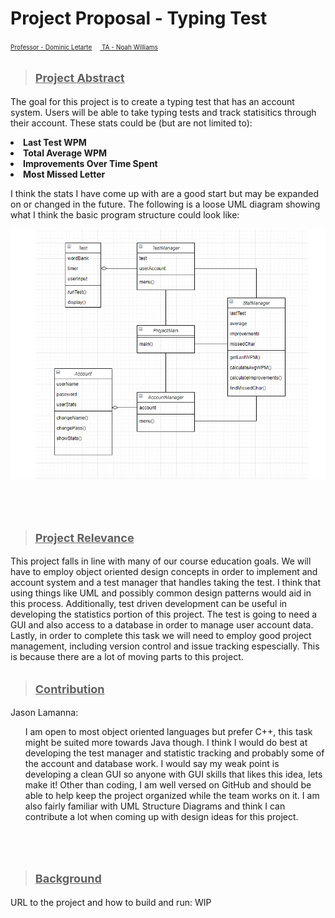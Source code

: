 <h1>Project Proposal - Typing Test </h1>
<p><font size =1><ins>Professor - Dominic Letarte</ins>
&emsp;<ins>  TA - Noah Williams</ins> </font></p>

><h2><font size =4><strong><ins>Project Abstract </ins></strong></font></h2>

   <p>The goal for this project is to create a typing test that has an account system. Users will be able to take typing tests and track statisitics through their account. These stats could be (but are not limited to):</p>
  
   <li><strong>Last Test WPM</strong></li>
   <li><strong>Total Average WPM</strong></li>
   <li><strong>Improvements Over Time Spent</strong></li>
   <li><strong>Most Missed Letter</strong></li>

   <p>I think the stats I have come up with are a good start but may be expanded on or changed in the future. The following is a loose UML diagram showing what I think the basic program structure could look like:</p>
   
![typetest_uml](typetest_uml.png)

   <br></br>
><h2><font size =4><strong><ins>Project Relevance</ins></strong></font></h2>
 <p>This project falls in line with many of our course education goals. We will have to employ object oriented design concepts in order to implement and account system and a test manager that handles taking the test. I think that using things like UML and possibly common design patterns would aid in this process. Additionally, test driven development can be useful in developing the statistics portion of this project. The test is going to need a GUI and also access to a database in order to manage user account data. Lastly, in order to complete this task we will need to employ good project management, including version control and issue tracking espescially. This is because there are a lot of moving parts to this project.</p>
	
><h2><font size =4><strong><ins>Contribution</ins></strong></font></h2>
   
   <p>Jason Lamanna:</p>
    <ul>I am open to most object oriented languages but prefer C++, this task might be suited more towards Java though. I think I would do best at developing the test manager and statistic tracking and probably some of the account and database work. I would say my weak point is developing a clean GUI so anyone with GUI skills that likes this idea, lets make it! Other than coding, I am well versed on GitHub and should be able to help keep the project organized while the team works on it. I am also fairly familiar with UML Structure Diagrams and think I can contribute a lot when coming up with design ideas for this project.</ul>
     
   <br></br>
   
><h2><font size =4><strong><ins>Background </ins></strong></font></h2>
<p>URL to the project and how to build and run: WIP </p>

   <br></br>

